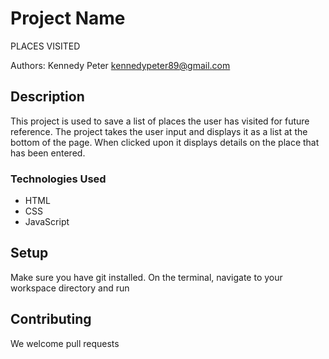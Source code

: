 # Project Name

PLACES VISITED


Authors:
Kennedy Peter
kennedypeter89@gmail.com

## Description

This project is used to save a list of places the user has visited for future reference.
The project takes the user input and displays it as a list at the bottom of the page. When clicked upon it displays
details on the place  that has been entered.
### Technologies Used
* HTML
* CSS
* JavaScript

## Setup

Make sure you have git installed. On the terminal, navigate to your workspace directory and run


## Contributing

We welcome pull requests
